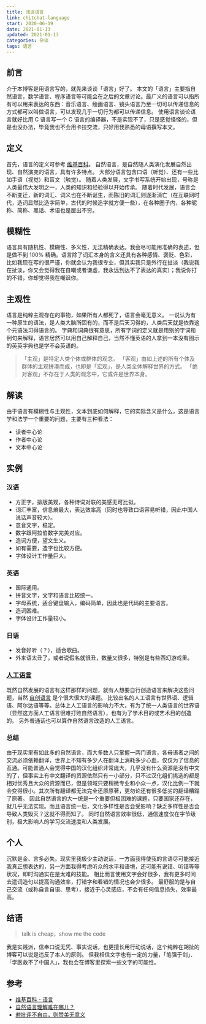 ```yaml
---
title: 浅谈语言
link: chitchat-language
start: 2020-06-19
date: 2021-01-13
updated: 2021-01-13
categories: 杂谈
tags: 语言
---
```


## 前言

介于本博客是用语言写的，就先来谈谈「语言」好了。
本文的「语言」主要指自然语言，数学语言、程序语言等可能会在之后的文章讨论。最广义的语言可以指所有可以用来表达的东西：音乐语言、绘画语言、镜头语言乃至一切可以传递信息的方式都可以叫做语言，可以发现几乎一切行为都可以传递信息。
使用语言谈论语言就好比用 C 语言写一个 C 语言的编译器，不是实现不了，只是感觉怪怪的，但是也没办法，毕竟我也不会用卡拉交流，只好用我熟悉的母语撰写本文。

<!-- more -->

## 定义

首先，语言的定义可参考 [维基百科](https://zh.wikipedia.org/wiki/%E8%AF%AD%E8%A8%80)。
自然语言，是自然随人类演化发展自然出现、自然演变的语言，具有许多特点。
大部分语言包含口语（听觉）、还有一些比如手语（视觉）和盲文（触觉）。
随着人类发展，文字书写系统开始出现，号称是人类最伟大发明之一，人类的知识和经验得以开始传承。
随着时代发展，语言会不断变迁，新的词汇、词义也在不断诞生，而陈旧的词汇则逐渐消亡（在互联网时代，造词显然比造字简单，古代的时候造字就方便一些），在各种圈子内，各种昵称、简称、黑话、术语也是层出不穷。

## 模糊性

语言具有随机性、模糊性、多义性，无法精确表达。我会尽可能用准确的表述，但是做不到 100% 精确。语言除了词汇本身的含义还具有各种感情、褒贬、色彩，比如我现在写的很严谨，你就会认为我很专业，但其实我只是外行在扯淡（我说我在扯淡，你又会觉得我在自嘲或者谦虚，我永远到达不了表达的真实）；我说你打的不错，你却觉得我在嘲讽你。

## 主观性

语言是纯粹主观存在的事物，如果所有人都死了，语言会毫无意义。
一说认为有一种原生的语法，是人类大脑所固有的，而不是后天习得的，人类后天就是依靠这个元语法习得语言的。
字典和词典很有意思，所有字词的定义就是用别的字词和例句来解释，语言居然可以用自己解释自己，当然不懂英语的人拿到一本没有图示的英英字典也是学不会英语的。

>「主观」是特定人类个体或群体的观念。
>「客观」由如上述的所有个体及群体的主观拼凑而成，也即是「宏观」，是人类全体解释世界的方式。
>「绝对客观」不存在于人类的观念中，它或许是世界本身。

## 解读

由于语言有模糊性与主观性，文本到底如何解释，它的实际含义是什么，这是语言学和法学一个重要的问题，主要有三种看法：

- 读者中心论
- 作者中心论
- 文本中心论

## 实例

### 汉语

- 方正字，排版美观，各种诗词对联的美感无可比拟。
- 词汇丰富，信息熵最大，表达效率高（同时也导致口语容易听错，因此中国人说话声音较大）。
- 意音文字，稳定。
- 数字跟阿拉伯数字完美对应。
- 造词方便，望文生义。
- 如有需要，造字也比较方便。
- 字体设计工作量巨大。

### 英语

- 国际通用。
- 拼音文字，文字和语言比较统一。
- 字母系统，适合键盘输入，编码简单，因此也是代码的主要语言。
- 造词困难。
- 字体设计工作量较小。

### 日语

- 发音好听（？），适合歌曲。
- 外来语太丑了，或者说假名就很丑，数量又很多，特别是有些西幻游戏里。

### [人工语言](https://zh.wikipedia.org/wiki/%E4%BA%BA%E5%B7%A5%E8%AA%9E%E8%A8%80)

既然自然发展的语言有这样那样的问题，就有人想要自行创造语言来解决这些问题，当然 [自创语言](https://www.zhihu.com/question/20794275) 是个很大很大的课题。
比较出名的人工语言有世界语、逻辑语、阿尔达语等等。总体上人工语言的影响力不大，有为了统一人类语言的世界语（显然这方面人工语言很难打败自然语言），也有为了学术目的或艺术目的创造的。
另外普通话也可以算作自然语言改造的人工语言。

### 总结

由于现实里有如此多的自然语言，而大多数人只掌握一两门语言，各母语者之间的交流必须依赖翻译，世界上不知有多少人在翻译上消耗多少心血，仅仅为了信息的互通。可能普通人会觉得中国的汉化组织非常庞大，几乎没有什么资源是没有中文的了，但事实上有中文翻译的资源依然只有一小部分，只不过汉化组们挑选的都是相对优秀且大众的资源而已，但是领域只要稍微专业和小众一点，汉化比例一下就会变得很小。其次所有翻译都无法完全还原原著，更勿论还有很多低劣的翻译糟蹋了原著。
因此自然语言的大一统是一个重要但极困难的课题，只要国家还存在，就几乎无法实现。而且语言统一后，文化多样性是否会受影响？缺乏多样性是否会导致人类毁灭？这就不得而知了。
同时自然语言效率很低，通信速度仅在字节级别，极大影响人的学习交流速度和人类发展。

## 个人

沉默是金、言多必失。现实里我极少主动说话，一方面我得使我的言语尽可能接近我真正想表达的，另一方面我得考虑听众的水平和语境，还可能有说错、听错等等状况，即时沟通实在是太难的技能。
相比而言使用文字会好很多，我有更多时间去遣词造句以提高沟通效率，打错字和看错的情况也会少很多。
最舒服的是与自己交流（或称自言自语、思考），接近于心灵感应，不会有任何信息损失，效率最高。

## 结语

> talk is cheap，show me the code

我是实践派，信奉口说无凭、事实说话，也更擅长用行动说话，这个纯粹在胡扯的博客可以说是违反了本人的原则。
但我相信文字也有一定的力量，「笔强于剑」、「学医救不了中国人」，我也会在博客里探索一些文字的可能性。

## 参考

- [维基百科 - 语言](https://zh.wikipedia.org/wiki/%E8%AA%9E%E8%A8%80)
- [自然语言理解难在哪儿？](https://zhuanlan.zhihu.com/p/96801863)
- [若批评不自由，则赞美无意义](https://www.zhihu.com/question/317692887/answer/1124340839)
